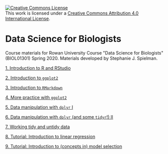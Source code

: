 <a rel="license" href="http://creativecommons.org/licenses/by/4.0/"><img alt="Creative Commons License" style="border-width:0" src="https://i.creativecommons.org/l/by/4.0/88x31.png" /></a><br />This work is licensed under a <a rel="license" href="http://creativecommons.org/licenses/by/4.0/">Creative Commons Attribution 4.0 International License</a>.

<!-- 
USE THIS FOR UNIX
https://rafalab.github.io/dsbook/unix.html
-->
# Data Science for Biologists

Course materials for Rowan University Course "Data Science for Biologists" (BIOL01301) Spring 2020. Materials developed by Stephanie J. Spielman.

[1. Introduction to R and RStudio](http://htmlpreview.github.io/?https://github.com/sjspielman/datascience_for_biologists/blob/master/rmd_lessons/01-introduction-base-R.html)

[2. Introduction to `ggplot2`](http://htmlpreview.github.io/?https://github.com/sjspielman/datascience_for_biologists/blob/master/rmd_lessons/02-introduction-ggplot2.html)

[3. Introduction to `RMarkdown`](http://htmlpreview.github.io/?https://github.com/sjspielman/datascience_for_biologists/blob/master/rmd_lessons/03-introduction-rmarkdown.html)

[4. More practice with `ggplot2` ](http://htmlpreview.github.io/?https://github.com/sjspielman/datascience_for_biologists/blob/master/rmd_lessons/04-more-ggplot2.html)

[5. Data manipulation with `dplyr` I](http://htmlpreview.github.io/?https://github.com/sjspielman/datascience_for_biologists/blob/master/rmd_lessons/05-introduction-dplyr.html)

[6. Data manipulation with `dplyr` (and some `tidyr`!) II](http://htmlpreview.github.io/?https://github.com/sjspielman/datascience_for_biologists/blob/master/rmd_lessons/06-more-wrangling.html)

[7. Working tidy and untidy data](http://htmlpreview.github.io/?https://github.com/sjspielman/datascience_for_biologists/blob/master/rmd_lessons/07-tidyr-instructions.html)

[8. Tutorial: Introduction to linear regression](http://htmlpreview.github.io/?https://github.com/sjspielman/datascience_for_biologists/blob/master/rmd_lessons/lm_tutorial.html)

[9. Tutorial: Introduction to (concepts in) model selection](http://htmlpreview.github.io/?https://github.com/sjspielman/datascience_for_biologists/blob/master/rmd_lessons/lm_model_selection.html)
<!--
"TODO" FOR ALL REMINDERS ON DEBUGGING DAY

A variable is a quantity, quality, or property that you can measure.

A value is the state of a variable when you measure it. The value of a variable may change from measurement to measurement.

An observation or case is a set of measurements made under similar conditions (you usually make all of the measurements in an observation at the same time and on the same object). An observation will contain several values, each associated with a different variable. I’ll sometimes refer to an observation as a case or data point.

Tabular data is a table of values, each associated with a variable and an observation. Tabular data is tidy if each value is placed in its own cell, each variable in its own column, and each observation in its own row.
-->

<!--
Good repository for TIDYR AND/OR STRINGR WITH DATAFRAMES (split and unite columns)
https://github.com/KULL-Centre/papers/tree/master/2019/PTEN-variants-Jepsen-et-al
-->

